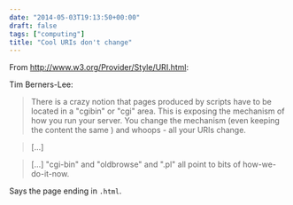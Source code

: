 ```yaml
---
date: "2014-05-03T19:13:50+00:00"
draft: false
tags: ["computing"]
title: "Cool URIs don't change"
---
```

From http://www.w3.org/Provider/Style/URI.html:

Tim Berners-Lee:

>There is a crazy notion that pages produced by scripts have to be located in a "cgibin" or "cgi" area. This is exposing the mechanism of how you run your server. You change the mechanism (even keeping the content the same ) and whoops - all your URIs change.

>[...]

>[...] "cgi-bin" and "oldbrowse" and ".pl" all point to bits of how-we-do-it-now.

Says the page ending in `.html`.